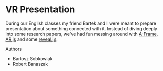 # VR Presentation

During our English classes my friend Bartek and I were meant to prepare presentation about something connected with it. Instead of diving deeply into some research papers, we've had fun messing around with [A-Frame](https://aframe.io/), [AR.js](https://github.com/jeromeetienne/AR.js) and some [reveal.js](https://revealjs.com/#/).

Authors
- Bartosz Sobkowiak
- Robert Banaszak 